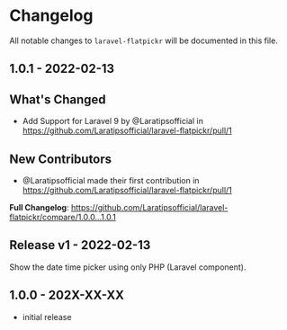 # Changelog

All notable changes to `laravel-flatpickr` will be documented in this file.

## 1.0.1 - 2022-02-13

## What's Changed

- Add Support for Laravel 9 by @Laratipsofficial in https://github.com/Laratipsofficial/laravel-flatpickr/pull/1

## New Contributors

- @Laratipsofficial made their first contribution in https://github.com/Laratipsofficial/laravel-flatpickr/pull/1

**Full Changelog**: https://github.com/Laratipsofficial/laravel-flatpickr/compare/1.0.0...1.0.1

## Release v1 - 2022-02-13

Show the date time picker using only PHP (Laravel component).

## 1.0.0 - 202X-XX-XX

- initial release

